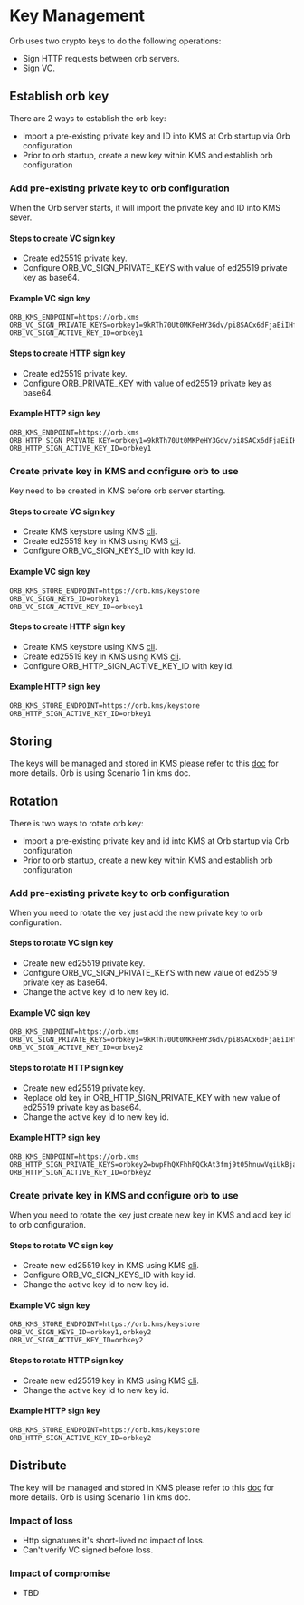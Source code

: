 # Key Management
Orb uses two crypto keys to do the following operations:

- Sign HTTP requests between orb servers.
- Sign VC.

## Establish orb key
There are 2 ways to establish the orb key:

- Import a pre-existing private key and ID into KMS at Orb startup via Orb configuration
- Prior to orb startup, create a new key within KMS and establish orb configuration

### Add pre-existing private key to orb configuration
When the Orb server starts, it will import the private key and ID into KMS sever.

#### Steps to create VC sign key
- Create ed25519 private key.
- Configure ORB_VC_SIGN_PRIVATE_KEYS with value of ed25519 private key as base64.

#### Example VC sign key
```
ORB_KMS_ENDPOINT=https://orb.kms
ORB_VC_SIGN_PRIVATE_KEYS=orbkey1=9kRTh70Ut0MKPeHY3Gdv/pi8SACx6dFjaEiIHf7JDugPpXBnCHVvRbgdzYbWfCGsXdvh/Zct+AldKG4bExjHXg
ORB_VC_SIGN_ACTIVE_KEY_ID=orbkey1
```

#### Steps to create HTTP sign key
- Create ed25519 private key.
- Configure ORB_PRIVATE_KEY with value of ed25519 private key as base64.

#### Example HTTP sign key
```
ORB_KMS_ENDPOINT=https://orb.kms
ORB_HTTP_SIGN_PRIVATE_KEY=orbkey1=9kRTh70Ut0MKPeHY3Gdv/pi8SACx6dFjaEiIHf7JDugPpXBnCHVvRbgdzYbWfCGsXdvh/Zct+AldKG4bExjHXg
ORB_HTTP_SIGN_ACTIVE_KEY_ID=orbkey1
```

### Create private key in KMS and configure orb to use
Key need to be created in KMS before orb server starting.

#### Steps to create VC sign key
- Create KMS keystore using KMS [cli](../../kms/cli.html).
- Create ed25519 key in KMS using KMS [cli](../../kms/cli.html).
- Configure ORB_VC_SIGN_KEYS_ID with key id.

#### Example VC sign key
```
ORB_KMS_STORE_ENDPOINT=https://orb.kms/keystore
ORB_VC_SIGN_KEYS_ID=orbkey1
ORB_VC_SIGN_ACTIVE_KEY_ID=orbkey1
```

#### Steps to create HTTP sign key
- Create KMS keystore using KMS [cli](../../kms/cli.html).
- Create ed25519 key in KMS using KMS [cli](../../kms/cli.html).
- Configure ORB_HTTP_SIGN_ACTIVE_KEY_ID with key id.

#### Example HTTP sign key
```
ORB_KMS_STORE_ENDPOINT=https://orb.kms/keystore
ORB_HTTP_SIGN_ACTIVE_KEY_ID=orbkey1
```

## Storing
The keys will be managed and stored in KMS please refer to this [doc](../../kms/keys.html) for more details.
Orb is using Scenario 1 in kms doc.

## Rotation
There is two ways to rotate orb key:

- Import a pre-existing private key and id into KMS at Orb startup via Orb configuration
- Prior to orb startup, create a new key within KMS and establish orb configuration

### Add pre-existing private key to orb configuration
When you need to rotate the key just add the new private key to orb configuration.

#### Steps to rotate VC sign key
- Create new ed25519 private key.
- Configure ORB_VC_SIGN_PRIVATE_KEYS with new value of ed25519 private key as base64.
- Change the active key id to new key id.

#### Example VC sign key
```
ORB_KMS_ENDPOINT=https://orb.kms
ORB_VC_SIGN_PRIVATE_KEYS=orbkey1=9kRTh70Ut0MKPeHY3Gdv/pi8SACx6dFjaEiIHf7JDugPpXBnCHVvRbgdzYbWfCGsXdvh/Zct+AldKG4bExjHXg,orbkey2=bwpFhQXFhhPQCkAt3fmj9t05hnuwVqiUkBjaXV9QBeisrjoFhUEcIzVOH6QoIXNptWZtOZNdEvlLAf6bZa8opg
ORB_VC_SIGN_ACTIVE_KEY_ID=orbkey2
```

#### Steps to rotate HTTP sign key
- Create new ed25519 private key.
- Replace old key in ORB_HTTP_SIGN_PRIVATE_KEY with new value of ed25519 private key as base64.
- Change the active key id to new key id.

#### Example HTTP sign key
```
ORB_KMS_ENDPOINT=https://orb.kms
ORB_HTTP_SIGN_PRIVATE_KEYS=orbkey2=bwpFhQXFhhPQCkAt3fmj9t05hnuwVqiUkBjaXV9QBeisrjoFhUEcIzVOH6QoIXNptWZtOZNdEvlLAf6bZa8opg
ORB_HTTP_SIGN_ACTIVE_KEY_ID=orbkey2
```

### Create private key in KMS and configure orb to use
When you need to rotate the key just create new key in KMS and add key id to orb configuration.

#### Steps to rotate VC sign key
- Create new ed25519 key in KMS using KMS [cli](../../kms/cli.html).
- Configure ORB_VC_SIGN_KEYS_ID with key id.
- Change the active key id to new key id.

#### Example VC sign key
```
ORB_KMS_STORE_ENDPOINT=https://orb.kms/keystore
ORB_VC_SIGN_KEYS_ID=orbkey1,orbkey2
ORB_VC_SIGN_ACTIVE_KEY_ID=orbkey2
```

#### Steps to rotate HTTP sign key
- Create new ed25519 key in KMS using KMS [cli](../../kms/cli.html).
- Change the active key id to new key id.

#### Example HTTP sign key
```
ORB_KMS_STORE_ENDPOINT=https://orb.kms/keystore
ORB_HTTP_SIGN_ACTIVE_KEY_ID=orbkey2
```

## Distribute
The key will be managed and stored in KMS please refer to this [doc](../../kms/keys.md) for more details.
Orb is using Scenario 1 in kms doc.

### Impact of loss
- Http signatures it's short-lived no impact of loss.
- Can't verify VC signed before loss.

### Impact of compromise
- TBD
